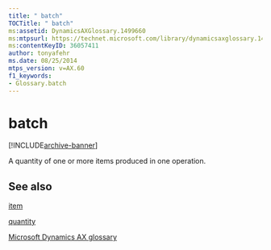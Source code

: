 ```yaml
---
title: " batch"
TOCTitle: " batch"
ms:assetid: DynamicsAXGlossary.1499660
ms:mtpsurl: https://technet.microsoft.com/library/dynamicsaxglossary.1499660(v=AX.60)
ms:contentKeyID: 36057411
author: tonyafehr
ms.date: 08/25/2014
mtps_version: v=AX.60
f1_keywords:
- Glossary.batch
---
```


# batch


[!INCLUDE[archive-banner](includes/archive-banner.md)]

A quantity of one or more items produced in one operation.

## See also

[item](item.md)

[quantity](quantity.md)

[Microsoft Dynamics AX glossary](glossary/microsoft-dynamics-ax-glossary.md)

  


